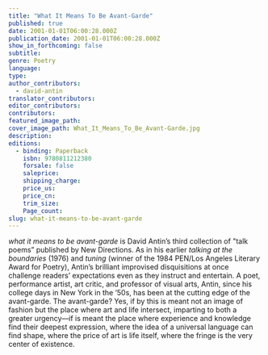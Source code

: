 ```yaml
---
title: "What It Means To Be Avant-Garde"
published: true
date: 2001-01-01T06:00:28.000Z
publication_date: 2001-01-01T06:00:28.000Z
show_in_forthcoming: false
subtitle:
genre: Poetry
language:
type:
author_contributors:
  - david-antin
translator_contributors:
editor_contributors:
contributors:
featured_image_path:
cover_image_path: What_It_Means_To_Be_Avant-Garde.jpg
description:
editions:
  - binding: Paperback
    isbn: 9780811212380
    forsale: false
    saleprice:
    shipping_charge:
    price_us:
    price_cn:
    trim_size:
    Page_count:
slug: what-it-means-to-be-avant-garde
---
```


_what it means to be avant-garde_ is David Antin’s third collection of "talk poems” published by New Directions. As in his earlier _talking at the boundaries_ (1976) and _tuning_ (winner of the 1984 PEN/Los Angeles Literary Award for Poetry), Antin’s brilliant improvised disquisitions at once challenge readers’ expectations even as they instruct and entertain. A poet, performance artist, art critic, and professor of visual arts, Antin, since his college days in New York in the ’50s, has been at the cutting edge of the avant-garde. The avant-garde? Yes, if by this is meant not an image of fashion but the place where art and life intersect, imparting to both a greater urgency––if is meant the place where experience and knowledge find their deepest expression, where the idea of a universal language can find shape, where the price of art is life itself, where the fringe is the very center of existence.

